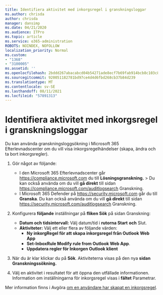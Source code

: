 ```yaml
---
title: Identifiera aktivitet med inkorgsregel i granskningsloggar
ms.author: chrisda
author: chrisda
manager: dansimp
ms.date: 04/21/2020
ms.audience: ITPro
ms.topic: article
ms.service: o365-administration
ROBOTS: NOINDEX, NOFOLLOW
localization_priority: Normal
ms.custom:
- "1368"
- "3100005"
ms.assetid: ''
ms.openlocfilehash: 2bddd267abacabcd04b54271ade8ecf7b69fab914bcb8c103c806c31a388d2f5
ms.sourcegitcommit: 920051182781bd97ce4d4d6fbd268cb37b84d239
ms.translationtype: MT
ms.contentlocale: sv-SE
ms.lasthandoff: 08/11/2021
ms.locfileid: "57891313"
---
```

# <a name="identify-inbox-rule-activity-in-audit-logs"></a>Identifiera aktivitet med inkorgsregel i granskningsloggar

Du kan använda granskningsloggsökning i Microsoft 365 Efterlevnadscenter om du vill visa inkorgsregelhändelser (skapa, ändra och ta bort inkorgsregler).

1. Gör något av följande:
   - I den Microsoft 365 Efterlevnadscenter går <https://compliance.microsoft.com> du till **Lösningsgranskning.** \>  Du kan också använda om du vill **gå direkt** till sidan <https://compliance.microsoft.com/auditlogsearch> Granskning.
   - I Microsoft 365 Defender på <https://security.microsoft.com> går du till **Granska**. Du kan också använda om du vill **gå direkt** till sidan <https://security.microsoft.com/auditlogsearch> Granskning.

2. Konfigurera **följande** inställningar på **fliken Sök** på sidan Granskning:
   - **Datum och tidsintervall:** Välj datum/tid i **rutorna Start** **och** Slut.
   - **Aktiviteter:** Välj ett eller flera av följande värden:
     - **Ny inkorgRegel för att skapa inkorgsregel från Outlook Web App**
     - **Set-InboxRule Modify rule from Outlook Web App**.
     - **Uppdatera regler för Inkorgen Outlook klient**

3. När du är klar klickar du på **Sök**. Aktiviteterna visas på den nya **sidan Granskningssökning.**

4. Välj en aktivitet i resultatet för att öppna den utfällade informationen. Information om inställningarna för inkorgsregel visas i **fältet** Parametrar.

Mer information finns i Avgöra [om en användare har skapat en inkorgsregel](https://docs.microsoft.com/microsoft-365/compliance/auditing-troubleshooting-scenarios#determine-if-a-user-created-an-inbox-rule).
